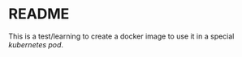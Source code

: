 README
======

This is a test/learning to create a docker image to use it in a special _kubernetes pod_.
